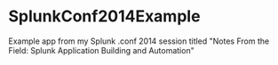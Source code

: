 SplunkConf2014Example
=====================

Example app from my Splunk .conf 2014 session titled "Notes From the Field: Splunk Application Building and Automation"
